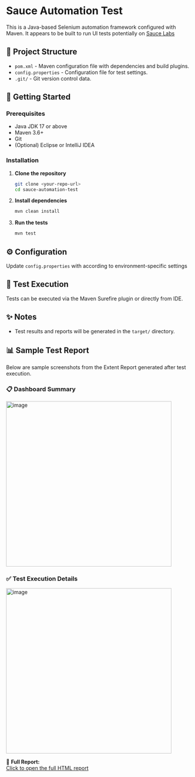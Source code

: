 # Sauce Automation Test

This is a Java-based Selenium automation framework configured with Maven. It appears to be built to run UI tests potentially on [Sauce Labs](https://saucelabs.com/)

## 📁 Project Structure

- `pom.xml` - Maven configuration file with dependencies and build plugins.
- `config.properties` - Configuration file for test settings.
- `.git/` - Git version control data.

## 🚀 Getting Started

### Prerequisites

- Java JDK 17 or above
- Maven 3.6+
- Git
- (Optional) Eclipse or IntelliJ IDEA

### Installation

1. **Clone the repository**  
   ```bash
   git clone <your-repo-url>
   cd sauce-automation-test
   ```

2. **Install dependencies**  
   ```bash
   mvn clean install
   ```

3. **Run the tests**  
   ```bash
   mvn test
   ```

## ⚙️ Configuration

Update `config.properties` with according to environment-specific settings 

## 🧪 Test Execution

Tests can be executed via the Maven Surefire plugin or directly from IDE.

## ✨ Notes

- Test results and reports will be generated in the `target/` directory.

 ## 📊 Sample Test Report

Below are sample screenshots from the Extent Report generated after test execution.

### 📋 Dashboard Summary
<img width="450" alt="image" src="https://github.com/user-attachments/assets/a5b73ccc-c927-4f39-b6cc-d3714588f2dc" />


### ✅ Test Execution Details
<img width="450" alt="image" src="https://github.com/user-attachments/assets/ca7491af-ea03-4781-8ee8-fa900f740851" />


📎 **Full Report:**  
[Click to open the full HTML report](target/reports/ExtentReport_20250626_135353.html)


